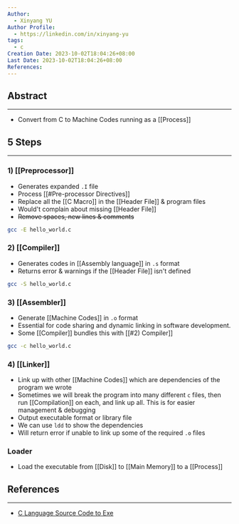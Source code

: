 ```yaml
---
Author:
  - Xinyang YU
Author Profile:
  - https://linkedin.com/in/xinyang-yu
tags:
  - c
Creation Date: 2023-10-02T18:04:26+08:00
Last Date: 2023-10-02T18:04:26+08:00
References:
---
```

## Abstract
---
- Convert from C to Machine Codes running as a [[Process]]

## 5 Steps
---
### 1) [[Preprocessor]]
- Generates expanded `.I` file
- Process [[#Pre-processor Directives]]
- Replace all the [[C Macro]] in the [[Header File]] & program files
- Would't complain about missing [[Header File]]
- ~~Remove spaces, new lines & comments~~
```bash
gcc -E hello_world.c
```


### 2) [[Compiler]]
- Generates codes in [[Assembly language]] in `.s` format
- Returns error & warnings if the [[Header File]] isn't defined
```bash
gcc -S hello_world.c
```

### 3) [[Assembler]]
- Generate [[Machine Codes]] in `.o` format
- Essential for code sharing and dynamic linking in software development.
- Some [[Compiler]] bundles this with [[#2) Compiler]]
```bash
gcc -c hello_world.c
```
### 4) [[Linker]]
- Link up with other [[Machine Codes]] which are dependencies of the program we wrote
- Sometimes we will break the program into many different `c` files, then run [[Compilation]] on each, and link up all. This is for easier management & debugging 
- Output executable format or library file
- We can use `ldd` to show the dependencies 
- Will return error if unable to link up some of the required `.o` files
### Loader
- Load the executable from [[Disk]] to [[Main Memory]] to a [[Process]]


## References
---
- [C Language Source Code to Exe](https://youtu.be/gSackZtqlUI?si=FXfUYg19cdPkvyRr)